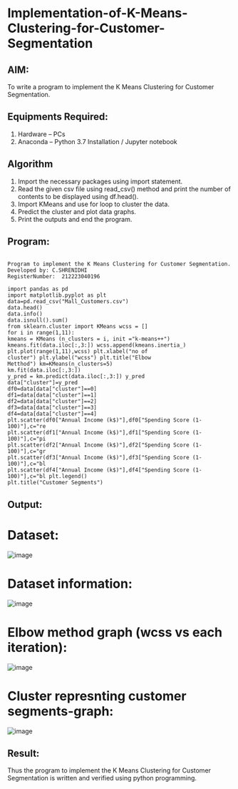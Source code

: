 # Implementation-of-K-Means-Clustering-for-Customer-Segmentation

## AIM:
To write a program to implement the K Means Clustering for Customer Segmentation.

## Equipments Required:
1. Hardware – PCs
2. Anaconda – Python 3.7 Installation / Jupyter notebook

## Algorithm
1. Import the necessary packages using import statement.
2. Read the given csv file using read_csv() method and print the number of
contents to be displayed using df.head().
3. Import KMeans and use for loop to cluster the data.
4. Predict the cluster and plot data graphs.
5. Print the outputs and end the program. 

## Program:
```

Program to implement the K Means Clustering for Customer Segmentation.
Developed by: C.SHRENIDHI
RegisterNumber:  212223040196
```
```
import pandas as pd
import matplotlib.pyplot as plt
data=pd.read_csv("Mall_Customers.csv")
data.head()
data.info()
data.isnull().sum()
from sklearn.cluster import KMeans wcss = []
for i in range(1,11):
kmeans = KMeans (n_clusters = i, init ="k-means++")
kmeans.fit(data.iloc[:,3:]) wcss.append(kmeans.inertia_)
plt.plot(range(1,11),wcss) plt.xlabel("no of
cluster") plt.ylabel("wcss") plt.title("Elbow
Metthod") km=KMeans(n_clusters=5)
km.fit(data.iloc[:,3:])
y_pred = km.predict(data.iloc[:,3:]) y_pred
data["cluster"]=y_pred
df0=data[data["cluster"]==0]
df1=data[data["cluster"]==1]
df2=data[data["cluster"]==2]
df3=data[data["cluster"]==3]
df4=data[data["cluster"]==4]
plt.scatter(df0["Annual Income (k$)"],df0["Spending Score (1-100)"],c="re
plt.scatter(df1["Annual Income (k$)"],df1["Spending Score (1-100)"],c="pi
plt.scatter(df2["Annual Income (k$)"],df2["Spending Score (1-100)"],c="gr
plt.scatter(df3["Annual Income (k$)"],df3["Spending Score (1-100)"],c="bl
plt.scatter(df4["Annual Income (k$)"],df4["Spending Score (1-100)"],c="bl plt.legend()
plt.title("Customer Segments")
```

## Output:
# Dataset:
![image](https://github.com/shrenidhi28/Implementation-of-K-Means-Clustering-for-Customer-Segmentation/assets/155261096/1d440847-cbfa-40f1-acc7-a276608634a0)

# Dataset information:
![image](https://github.com/shrenidhi28/Implementation-of-K-Means-Clustering-for-Customer-Segmentation/assets/155261096/078324ab-3ac4-49c0-86fd-34dff70ed0d5)

# Elbow method graph (wcss vs each iteration):
![image](https://github.com/shrenidhi28/Implementation-of-K-Means-Clustering-for-Customer-Segmentation/assets/155261096/a474db49-b74a-4628-9952-e3b3b70b7ad7)

# Cluster represnting customer segments-graph:
![image](https://github.com/shrenidhi28/Implementation-of-K-Means-Clustering-for-Customer-Segmentation/assets/155261096/cbbd96c7-4097-422f-8546-c999faa4e8d5)





## Result:
Thus the program to implement the K Means Clustering for Customer Segmentation is written and verified using python programming.
